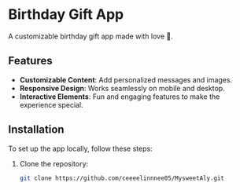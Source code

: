 # Birthday Gift App

A customizable birthday gift app made with love 💖.

## Features
- **Customizable Content**: Add personalized messages and images.
- **Responsive Design**: Works seamlessly on mobile and desktop.
- **Interactive Elements**: Fun and engaging features to make the experience special.

## Installation

To set up the app locally, follow these steps:

1. Clone the repository:
   ```bash
   git clone https://github.com/ceeeelinnnee05/MysweetAly.git